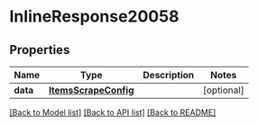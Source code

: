 # InlineResponse20058

## Properties
Name | Type | Description | Notes
------------ | ------------- | ------------- | -------------
**data** | [**ItemsScrapeConfig**](ItemsScrapeConfig.md) |  | [optional] 

[[Back to Model list]](../README.md#documentation-for-models) [[Back to API list]](../README.md#documentation-for-api-endpoints) [[Back to README]](../README.md)

